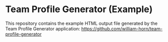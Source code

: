 # Team Profile Generator (Example)

This repository contains the example HTML output file generated by the Team Profile Generator application: <https://github.com/william-horn/team-profile-generator>